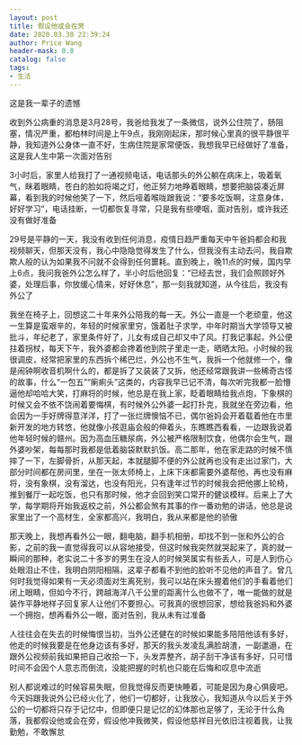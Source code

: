 ```yaml
---
layout: post
title: 假设他或会在旁
date: 2020.03.30 22:39:24
author: Price Wang
header-mask: 0.8
catalog: false
tags:
- 生活
---
```


这是我一辈子的遗憾

收到外公病重的消息是3月28号，我爸给我发了一条微信，说外公住院了，肠阻塞，情况严重，都柏林时间是上午9点，我刚刚起床，那时候心里真的很平静很平静，我知道外公身体一直不好，生病住院是家常便饭，我想我早已经做好了准备，这是我人生中第一次面对告别

3小时后，家里人给我打了一通视频电话，电话那头的外公躺在病床上，吸着氧气，眯着眼睛，苍白的脸如将竭之灯，他正努力地睁着眼睛，想要把脑袋凑近屏幕，看到我的时候他笑了一下，然后哑着喉咙跟我说：“要多吃饭啊，注意身体，好好学习”，电话挂断，一切都恢复寻常，只是我有些哽咽，面对告别，或许我还没有做好准备

29号是平静的一天，我没有收到任何消息，疫情日趋严重每天中午爸妈都会和我视频聊天，但那天没有，我心中隐隐觉得发生了什么，但我没有主动去问，我自欺欺人般的认为如果我不问就不会得到任何噩耗。直到晚上，晚11点的时候，国内早上6点，我问我爸外公怎么样了，半小时后他回复：“已经去世，我们会照顾好外婆，处理后事，你放缓心情来，好好休息”，那一刻我就知道，从今往后，我没有外公了

我坐在椅子上，回想这二十年来外公陪我的每一天。外公一直是一个老顽童，他这一生算是蛮艰辛的，年轻的时候家里穷，饿着肚子求学，中年时期当大学领导又被批斗，年纪老了，家里条件好了，儿女有成自己却又中了风。打我记事起，外公便拄着拐杖，每天下午，我外婆都会搀着他到院子里走一走，晒晒太阳。小时候的我很调皮，经常把家里的东西拆个稀巴烂，外公也不生气，我拆一个他就修一个，像是闹钟啊收音机啊什么的，都是拆了又装装了又拆，他还经常跟我讲一些稀奇古怪的故事，什么“一包五”“瘌痢头”这类的，内容我早已记不清，每次听完我都一脸懵逼他却哈哈大笑，打麻将的时候，他总是在我上家，眨着眼睛给我点炮，下象棋的时候又会不依不饶闹着要悔棋，有时候外公外婆一起打扑克，我就坐在旁边看，他会因为一手好牌得意洋洋，打了一张烂牌懊恼不已，偶尔爸妈会开着载着他在市里新开发的地方转悠，他就像小孩逛庙会般的伸着头，东瞧瞧西看看，一边跟我说着他年轻时候的赣州。因为高血压糖尿病，外公被严格限制饮食，他偶尔会生气，跟外婆吵架，每每那时我都是低着脑袋默默扒饭。高二那年，他在家走路的时候不慎摔了一下，左脚骨折，从那天起，本就腿脚不便的外公就再也没有走出过家门，大部分时间都在房间里，坐在一张太师椅上，上床下床都需要外婆帮他，再也没有麻将，没有象棋，没有溜达，也没有阳光，只有逢年过节的时候我会把他挪上轮椅，推到餐厅一起吃饭，也只有那时候，他才会回到笑口常开的健谈模样。后来上了大学，每学期将开始我返校之前，外公都会煞有其事的作一番劝勉的讲话，他总是说家里出了一个高材生，全家都高兴，我明白，我从来都是他的骄傲

那天晚上，我想再看外公一眼，翻电脑，翻手机相册，却找不到一张和外公的合影，之前的我一直觉得我可以从容地接受，但这时候我突然就哭起来了，真的就一瞬间的那种，老实说二十多岁的男生在没人的时候哭属实有些丢人，可是人到伤心处眼泪止不住，我明白阴阳相隔，这辈子都看不到他的脸听不见他的声音了。曾几何时我觉得如果有一天必须面对生离死别，我可以站在床头握着他们的手看着他们闭上眼睛，但如今不行，跨越海洋八千公里的距离什么也做不了，唯一能做的就是装作平静地样子回复家人让他们不要担心。可我真的很想回家，想给我爸妈和外婆一个拥抱，想再看外公一眼，面对告别，我从未有过准备

人往往会在失去的时候悔恨当初，当外公还健在的时候如果能多陪陪他该有多好，他走的时候我要是在他身边该有多好，那天的我头发凌乱满脸胡渣，一副邋遢，在跟外公视频前我如果把自己收拾一下，头发弄整齐，胡子刮干净该有多好，只可惜时间不会因个人意志而倒流，没能把握的时机也只能在后悔和叹息中流逝

别人都说难过的时候容易失眠，但我觉得反而更快睡着，可能是因为身心俱疲吧。今天妈跟我说外公已经火化了，他们一切都好，让我放心，我知道从今以后关于外公的一切都将只存于记忆中，但即便只是记忆的幻体那也足够了，无论于什么角落，我都假设他或会在旁，假设他冲我微笑，假设他慈祥目光依旧注视着我，让我勤勉，不敢懈怠

